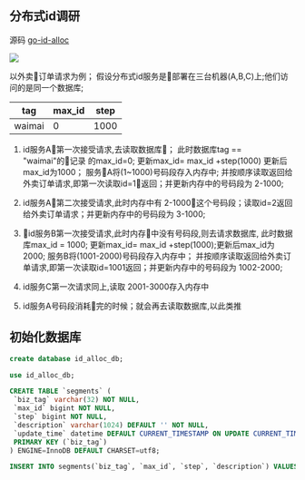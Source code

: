 ## 分布式id调研


源码
[go-id-alloc](https://github.com/owenliang/go-id-alloc)

![](http://ww1.sinaimg.cn/large/006dizvAly1g1xng0yh1uj30gc0duwen.jpg)

以外卖订单请求为例；
假设分布式id服务是部署在三台机器(A,B,C)上;他们访问的是同一个数据库;

tag | max_id |step
----|-------|-----
waimai| 0 | 1000


  1. id服务A第一次接受请求,去读取数据库；
   此时数据库tag == "waimai"的记录
    的max_id=0;  更新max_id= max_id +step(1000) 更新后max_id为1000；
   服务A将(1~1000)号码段存入内存中; 
   并按顺序读取返回给外卖订单请求,即第一次读取id=1返回；并更新内存中的号码段为 2-1000;

  2. id服务A第二次接受请求,此时内存中有 2-1000这个号码段；读取id=2返回给外卖订单请求；并更新内存中的号码段为 3-1000;

  3. id服务B第一次接受请求,此时内存中没有号码段,则去请求数据库,
    此时数据库max_id = 1000; 更新max_id= max_id +step(1000);更新后max_id为2000;
    服务B将(1001-2000)号码段存入内存中；
    并按顺序读取返回给外卖订单请求,即第一次读取id=1001返回；并更新内存中的号码段为 1002-2000;

  3. id服务C第一次请求同上,读取 2001-3000存入内存中

  4. id服务A号码段消耗完的时候；就会再去读取数据库,以此类推
  








## 初始化数据库

```sql
create database id_alloc_db;

use id_alloc_db;

CREATE TABLE `segments` (
 `biz_tag` varchar(32) NOT NULL,
 `max_id` bigint NOT NULL,
 `step` bigint NOT NULL,
 `description` varchar(1024) DEFAULT '' NOT NULL,
 `update_time` datetime DEFAULT CURRENT_TIMESTAMP ON UPDATE CURRENT_TIMESTAMP,
 PRIMARY KEY (`biz_tag`)
) ENGINE=InnoDB DEFAULT CHARSET=utf8;

INSERT INTO segments(`biz_tag`, `max_id`, `step`, `description`) VALUES('test', 0, 100000, "test业务ID池");
```


